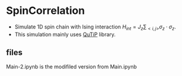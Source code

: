 # SpinCorrelation
- Simulate 1D spin chain with Ising interaction $H_{int} = J_z\sum_{<i,j>} \sigma_z\cdot\sigma_z$.
- This simulation mainly uses [QuTiP](http://qutip.org) library.

## files
Main-2.ipynb is the modifiled version from Main.ipynb
